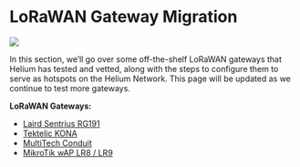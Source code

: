 # LoRaWAN Gateway Migration

![](../../.gitbook/assets/hotspot_migration.png)

In this section, we’ll go over some off-the-shelf LoRaWAN gateways that Helium has tested and vetted, along with the steps to configure them to serve as hotspots on the Helium Network. This page will be updated as we continue to test more gateways.

**LoRaWAN Gateways:**

* [Laird Sentrius RG191](laird.md)
* [Tektelic KONA](tektelic-kona.md)
* [MultiTech Conduit](multitech-conduit.md)
* [MikroTik wAP LR8 / LR9](mikrotik-wAP_LR89.md)

​

